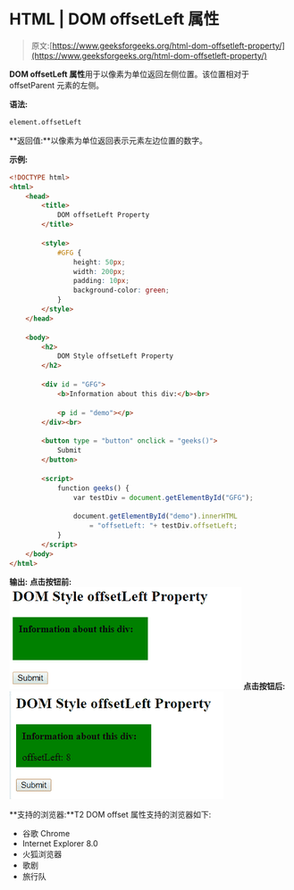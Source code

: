 # HTML | DOM offsetLeft 属性

> 原文:[https://www.geeksforgeeks.org/html-dom-offsetleft-property/](https://www.geeksforgeeks.org/html-dom-offsetleft-property/)

**DOM offsetLeft 属性**用于以像素为单位返回左侧位置。该位置相对于 offsetParent 元素的左侧。

**语法:**

```html
element.offsetLeft
```

**返回值:**以像素为单位返回表示元素左边位置的数字。

**示例:**

```html
<!DOCTYPE html> 
<html> 
    <head> 
        <title>
            DOM offsetLeft Property
        </title> 

        <style>
            #GFG {
                height: 50px;
                width: 200px;
                padding: 10px;
                background-color: green;
            }
        </style>
    </head> 

    <body> 
        <h2>
            DOM Style offsetLeft Property
        </h2>     

        <div id = "GFG">
            <b>Information about this div:</b><br>

            <p id = "demo"></p>
        </div><br>

        <button type = "button" onclick = "geeks()"> 
            Submit 
        </button> 

        <script> 
            function geeks() { 
                var testDiv = document.getElementById("GFG");

                document.getElementById("demo").innerHTML
                    = "offsetLeft: "+ testDiv.offsetLeft;
            } 
        </script> 
    </body> 
</html>                    
```

**输出:**
**点击按钮前:**
![](img/ab47c1e8f741601e1577cfeb9f4168ed.png)
**点击按钮后:**
![](img/98d50705fd8671f3565f60ad4996feab.png)

**支持的浏览器:**T2 DOM offset 属性支持的浏览器如下:

*   谷歌 Chrome
*   Internet Explorer 8.0
*   火狐浏览器
*   歌剧
*   旅行队